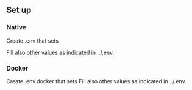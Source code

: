 ## Set up

### Native
Create .env that sets

Fill also other values as indicated in ../.env.

### Docker
Create .env.docker that sets 
Fill also other values as indicated in ../.env.
